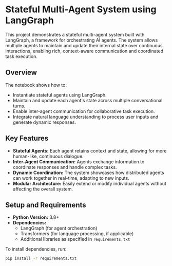 # Stateful Multi-Agent System using LangGraph

This project demonstrates a stateful multi-agent system built with LangGraph, a framework for orchestrating AI agents. The system allows multiple agents to maintain and update their internal state over continuous interactions, enabling rich, context-aware communication and coordinated task execution.

## Overview

The notebook shows how to:
- Instantiate stateful agents using LangGraph.
- Maintain and update each agent's state across multiple conversational turns.
- Enable inter-agent communication for collaborative task execution.
- Integrate natural language understanding to process user inputs and generate dynamic responses.

## Key Features

- **Stateful Agents:** Each agent retains context and state, allowing for more human-like, continuous dialogue.
- **Inter-Agent Communication:** Agents exchange information to coordinate responses and handle complex tasks.
- **Dynamic Coordination:** The system showcases how distributed agents can work together in real-time, adapting to new inputs.
- **Modular Architecture:** Easily extend or modify individual agents without affecting the overall system.

## Setup and Requirements

- **Python Version:** 3.8+
- **Dependencies:**
  - LangGraph (for agent orchestration)
  - Transformers (for language processing, if applicable)
  - Additional libraries as specified in `requirements.txt`

To install dependencies, run:
```bash
pip install -r requirements.txt

